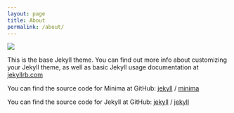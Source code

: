 ```yaml
---
layout: page
title: About
permalink: /about/
---
```


![](https://imgnews.pstatic.net/image/076/2019/11/20/2019112101001698600114331_20191120191005566.jpg?type=w647)

This is the base Jekyll theme. You can find out more info about customizing your Jekyll theme, as well as basic Jekyll usage documentation at [jekyllrb.com](https://jekyllrb.com/)

You can find the source code for Minima at GitHub:
[jekyll][jekyll-organization] /
[minima](https://github.com/jekyll/minima)

You can find the source code for Jekyll at GitHub:
[jekyll][jekyll-organization] /
[jekyll](https://github.com/jekyll/jekyll)


[jekyll-organization]: https://github.com/jekyll
